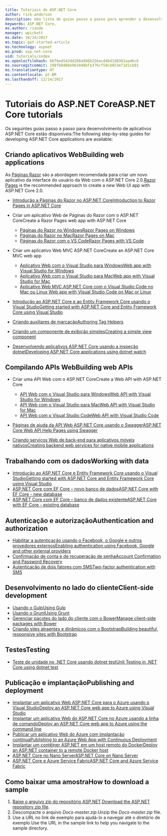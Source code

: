 ```yaml
---
title: Tutoriais do ASP.NET Core
author: rick-anderson
description: Uma lista de guias passo a passo para aprender a desenvolver aplicativos ASP.NET Core.
keywords: ASP.NET Core,
ms.author: riande
manager: wpickett
ms.date: 10/14/2017
ms.topic: get-started-article
ms.technology: aspnet
ms.prod: asp.net-core
uid: tutorials/index
ms.openlocfilehash: 66f6e4542dd208a986b256acd4bd1d0381aa46c6
ms.sourcegitcommit: 198fb0488e961048bfa376cf58cb853ef1d1cb91
ms.translationtype: HT
ms.contentlocale: pt-BR
ms.lasthandoff: 12/14/2017
---
```

# <a name="aspnet-core-tutorials"></a><span data-ttu-id="d6746-104">Tutoriais do ASP.NET Core</span><span class="sxs-lookup"><span data-stu-id="d6746-104">ASP.NET Core tutorials</span></span>

<span data-ttu-id="d6746-105">Os seguintes guias passo a passo para desenvolvimento de aplicativos ASP.NET Core estão disponíveis:</span><span class="sxs-lookup"><span data-stu-id="d6746-105">The following step-by-step guides for developing ASP.NET Core applications are available:</span></span>

## <a name="building-web-applications"></a><span data-ttu-id="d6746-106">Criando aplicativos Web</span><span class="sxs-lookup"><span data-stu-id="d6746-106">Building web applications</span></span>

<span data-ttu-id="d6746-107">As [Páginas Razor](xref:mvc/razor-pages/index) são a abordagem recomendada para criar um novo aplicativo da interface do usuário da Web com o ASP.NET Core 2.0.</span><span class="sxs-lookup"><span data-stu-id="d6746-107">[Razor Pages](xref:mvc/razor-pages/index) is the recommended approach to create a new Web UI app with ASP.NET Core 2.0.</span></span>

* [<span data-ttu-id="d6746-108">Introdução a Páginas do Razor no ASP.NET Core</span><span class="sxs-lookup"><span data-stu-id="d6746-108">Introduction to Razor Pages in ASP.NET Core</span></span>](xref:mvc/razor-pages/index)
* <span data-ttu-id="d6746-109">Criar um aplicativo Web de Páginas do Razor com o ASP.NET Core</span><span class="sxs-lookup"><span data-stu-id="d6746-109">Create a Razor Pages web app with ASP.NET Core</span></span>

   * [<span data-ttu-id="d6746-110">Páginas do Razor no Windows</span><span class="sxs-lookup"><span data-stu-id="d6746-110">Razor Pages on Windows</span></span>](xref:tutorials/razor-pages/index)
   * [<span data-ttu-id="d6746-111">Páginas do Razor no Mac</span><span class="sxs-lookup"><span data-stu-id="d6746-111">Razor Pages on Mac</span></span>](xref:tutorials/razor-pages-mac/index)
   * [<span data-ttu-id="d6746-112">Páginas do Razor com o VS Code</span><span class="sxs-lookup"><span data-stu-id="d6746-112">Razor Pages with VS Code</span></span>](xref:tutorials/razor-pages-vsc/index)  

* <span data-ttu-id="d6746-113">Criar um aplicativo Web MVC ASP.NET Core</span><span class="sxs-lookup"><span data-stu-id="d6746-113">Create an ASP.NET Core MVC web app</span></span>

   * [<span data-ttu-id="d6746-114">Aplicativo Web com o Visual Studio para Windows</span><span class="sxs-lookup"><span data-stu-id="d6746-114">Web app with Visual Studio for Windows</span></span>](first-mvc-app/index.md)
   * [<span data-ttu-id="d6746-115">Aplicativo Web com o Visual Studio para Mac</span><span class="sxs-lookup"><span data-stu-id="d6746-115">Web app with Visual Studio for Mac</span></span>](first-mvc-app-mac/index.md)
   * [<span data-ttu-id="d6746-116">Aplicativo Web MVC ASP.NET Core com o Visual Studio Code no Mac ou Linux </span><span class="sxs-lookup"><span data-stu-id="d6746-116">Web app with Visual Studio Code on Mac or Linux</span></span>](first-mvc-app-xplat/index.md)

* [<span data-ttu-id="d6746-117">Introdução ao ASP.NET Core e ao Entity Framework Core usando o Visual Studio</span><span class="sxs-lookup"><span data-stu-id="d6746-117">Getting started with ASP.NET Core and Entity Framework Core using Visual Studio</span></span>](../data/ef-mvc/index.md)
* [<span data-ttu-id="d6746-118">Criando auxiliares de marcação</span><span class="sxs-lookup"><span data-stu-id="d6746-118">Authoring Tag Helpers</span></span>](../mvc/views/tag-helpers/authoring.md)
* [<span data-ttu-id="d6746-119">Criando um componente de exibição simples</span><span class="sxs-lookup"><span data-stu-id="d6746-119">Creating a simple view component</span></span>](../mvc/views/view-components.md#walkthrough-creating-a-simple-view-component)
* [<span data-ttu-id="d6746-120">Desenvolvendo aplicativos ASP.NET Core usando a inspeção dotnet</span><span class="sxs-lookup"><span data-stu-id="d6746-120">Developing ASP.NET Core applications using dotnet watch</span></span>](dotnet-watch.md)

## <a name="building-web-apis"></a><span data-ttu-id="d6746-121">Compilando APIs Web</span><span class="sxs-lookup"><span data-stu-id="d6746-121">Building web APIs</span></span>
* <span data-ttu-id="d6746-122">Criar uma API Web com o ASP.NET Core</span><span class="sxs-lookup"><span data-stu-id="d6746-122">Create a Web API with ASP.NET Core</span></span>

  * [<span data-ttu-id="d6746-123">API Web com o Visual Studio para Windows</span><span class="sxs-lookup"><span data-stu-id="d6746-123">Web API with Visual Studio for Windows</span></span>](first-web-api.md)
  * [<span data-ttu-id="d6746-124">API Web com o Visual Studio para Mac</span><span class="sxs-lookup"><span data-stu-id="d6746-124">Web API with Visual Studio for Mac</span></span>](xref:tutorials/first-web-api-mac)
  * [<span data-ttu-id="d6746-125">API Web com o Visual Studio Code</span><span class="sxs-lookup"><span data-stu-id="d6746-125">Web API with Visual Studio Code</span></span>](web-api-vsc.md)
  
* [<span data-ttu-id="d6746-126">Páginas de ajuda da API Web ASP.NET Core usando o Swagger</span><span class="sxs-lookup"><span data-stu-id="d6746-126">ASP.NET Core Web API Help Pages using Swagger</span></span>](web-api-help-pages-using-swagger.md)
* [<span data-ttu-id="d6746-127">Criando serviços Web de back-end para aplicativos móveis nativos</span><span class="sxs-lookup"><span data-stu-id="d6746-127">Creating backend web services for native mobile applications</span></span>](../mobile/native-mobile-backend.md)

## <a name="working-with-data"></a><span data-ttu-id="d6746-128">Trabalhando com os dados</span><span class="sxs-lookup"><span data-stu-id="d6746-128">Working with data</span></span>
* [<span data-ttu-id="d6746-129">Introdução ao ASP.NET Core e Entity Framework Core usando o Visual Studio</span><span class="sxs-lookup"><span data-stu-id="d6746-129">Getting started with ASP.NET Core and Entity Framework Core using Visual Studio</span></span>](../data/ef-mvc/index.md)
* [<span data-ttu-id="d6746-130">ASP.NET Core com EF Core – novo banco de dados</span><span class="sxs-lookup"><span data-stu-id="d6746-130">ASP.NET Core with EF Core - new database</span></span>](https://docs.microsoft.com/ef/core/get-started/aspnetcore/new-db)
* [<span data-ttu-id="d6746-131">ASP.NET Core com EF Core – banco de dados existente</span><span class="sxs-lookup"><span data-stu-id="d6746-131">ASP.NET Core with EF Core - existing database</span></span>](https://docs.microsoft.com/ef/core/get-started/aspnetcore/existing-db)

## <a name="authentication-and-authorization"></a><span data-ttu-id="d6746-132">Autenticação e autorização</span><span class="sxs-lookup"><span data-stu-id="d6746-132">Authentication and authorization</span></span>
* [<span data-ttu-id="d6746-133">Habilitar a autenticação usando o Facebook, o Google e outros provedores externos</span><span class="sxs-lookup"><span data-stu-id="d6746-133">Enabling authentication using Facebook, Google and other external providers</span></span>](../security/authentication/social/index.md)
* [<span data-ttu-id="d6746-134">Confirmação de conta e de recuperação de senha</span><span class="sxs-lookup"><span data-stu-id="d6746-134">Account Confirmation and Password Recovery</span></span>](../security/authentication/accconfirm.md)
* [<span data-ttu-id="d6746-135">Autenticação de dois fatores com SMS</span><span class="sxs-lookup"><span data-stu-id="d6746-135">Two-factor authentication with SMS</span></span>](../security/authentication/2fa.md)

## <a name="client-side-development"></a><span data-ttu-id="d6746-136">Desenvolvimento no lado do cliente</span><span class="sxs-lookup"><span data-stu-id="d6746-136">Client-side development</span></span>
* [<span data-ttu-id="d6746-137">Usando o Gulp</span><span class="sxs-lookup"><span data-stu-id="d6746-137">Using Gulp</span></span>](../client-side/using-gulp.md)
* [<span data-ttu-id="d6746-138">Usando o Grunt</span><span class="sxs-lookup"><span data-stu-id="d6746-138">Using Grunt</span></span>](../client-side/using-grunt.md)
* [<span data-ttu-id="d6746-139">Gerenciar pacotes do lado do cliente com o Bower</span><span class="sxs-lookup"><span data-stu-id="d6746-139">Manage client-side packages with Bower</span></span>](../client-side/bower.md)
* [<span data-ttu-id="d6746-140">Criando sites atraentes e dinâmicos com o Bootstrap</span><span class="sxs-lookup"><span data-stu-id="d6746-140">Building beautiful, responsive sites with Bootstrap</span></span>](../client-side/bootstrap.md)

## <a name="testing"></a><span data-ttu-id="d6746-141">Testes</span><span class="sxs-lookup"><span data-stu-id="d6746-141">Testing</span></span>
* [<span data-ttu-id="d6746-142">Teste de unidade no .NET Core usando dotnet test</span><span class="sxs-lookup"><span data-stu-id="d6746-142">Unit Testing in .NET Core using dotnet test</span></span>](https://docs.microsoft.com/dotnet/articles/core/testing/unit-testing-with-dotnet-test)

## <a name="publishing-and-deployment"></a><span data-ttu-id="d6746-143">Publicação e implantação</span><span class="sxs-lookup"><span data-stu-id="d6746-143">Publishing and deployment</span></span>
* [<span data-ttu-id="d6746-144">Implantar um aplicativo Web ASP.NET Core para o Azure usando o Visual Studio</span><span class="sxs-lookup"><span data-stu-id="d6746-144">Deploy an ASP.NET Core web app to Azure using Visual Studio</span></span>](publish-to-azure-webapp-using-vs.md)
* [<span data-ttu-id="d6746-145">Implantar um aplicativo Web do ASP.NET Core no Azure usando a linha de comando</span><span class="sxs-lookup"><span data-stu-id="d6746-145">Deploy an ASP.NET Core web app to Azure using the command line</span></span>](publish-to-azure-webapp-using-cli.md)
* [<span data-ttu-id="d6746-146">Publicar um aplicativo Web do Azure com implantação contínua</span><span class="sxs-lookup"><span data-stu-id="d6746-146">Publishing to an Azure Web App with Continuous Deployment</span></span>](../publishing/azure-continuous-deployment.md)
* [<span data-ttu-id="d6746-147">Implantar um contêiner ASP.NET em um host remoto do Docker</span><span class="sxs-lookup"><span data-stu-id="d6746-147">Deploy an ASP.NET container to a remote Docker host</span></span>](https://docs.microsoft.com/azure/vs-azure-tools-docker-hosting-web-apps-in-docker)
* [<span data-ttu-id="d6746-148">ASP.NET Core no Nano Server</span><span class="sxs-lookup"><span data-stu-id="d6746-148">ASP.NET Core on Nano Server</span></span>](nano-server.md)
* [<span data-ttu-id="d6746-149">ASP.NET Core e Azure Service Fabric</span><span class="sxs-lookup"><span data-stu-id="d6746-149">ASP.NET Core and Azure Service Fabric</span></span>](https://docs.microsoft.com/azure/service-fabric/service-fabric-add-a-web-frontend)

<a name="download"></a> 
## <a name="how-to-download-a-sample"></a><span data-ttu-id="d6746-150">Como baixar uma amostra</span><span class="sxs-lookup"><span data-stu-id="d6746-150">How to download a sample</span></span>
1. <span data-ttu-id="d6746-151">[Baixe o arquivo zip do repositório ASP.NET](https://codeload.github.com/aspnet/Docs/zip/master).</span><span class="sxs-lookup"><span data-stu-id="d6746-151">[Download the ASP.NET repository zip file](https://codeload.github.com/aspnet/Docs/zip/master).</span></span>
1. <span data-ttu-id="d6746-152">Descompacte o arquivo *Docs-master.zip*.</span><span class="sxs-lookup"><span data-stu-id="d6746-152">Unzip the *Docs-master.zip* file.</span></span>
1. <span data-ttu-id="d6746-153">Use a URL no link de exemplo para ajudá-lo a navegar até o diretório de exemplo.</span><span class="sxs-lookup"><span data-stu-id="d6746-153">Use the URL in the sample link to help you navigate to the sample directory.</span></span> 
